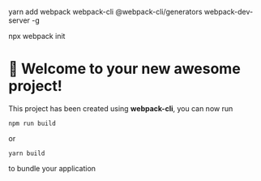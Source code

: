 yarn add webpack webpack-cli @webpack-cli/generators webpack-dev-server -g

npx webpack init

# 🚀 Welcome to your new awesome project!

This project has been created using **webpack-cli**, you can now run

```
npm run build
```

or

```
yarn build
```

to bundle your application
